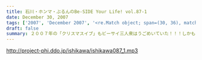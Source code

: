 ```yaml
---
title: 石川・ホンマ・ぶるんのBe-SIDE Your Life! vol.87-1
date: December 30, 2007
tags: ['2007', 'December 2007', '<re.Match object; span=(30, 36), match='vol.87'>']
draft: false
summary: ２００７年の「クリスマスイブ」もビーサイ三人衆はうごめいていた！！！しかも、後楽園で！！！かなり、濃ゆいレポになっていますがついてこーい！NAMAE
---
```


http://project-phi.ddo.jp/ishikawa/ishikawa087_1.mp3
